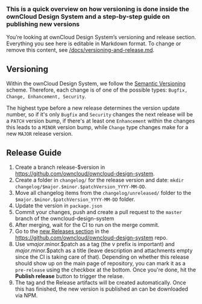 ### This is a quick overview on how versioning is done inside the ownCloud Design System and a step-by-step guide on publishing new versions

You’re looking at ownCloud Design System’s versioning and release section. Everything you see here is editable in Markdown format. To change or remove this content, see [/docs/versioning-and-release.md](https://github.com/owncloud/owncloud-design-system/blob/master/docs/versioning-and-release.md).

## Versioning

Within the ownCloud Design System, we follow the [Semantic Versioning](https://semver.org/) scheme. Therefore, each change is of one of the possible types: `Bugfix, Change, Enhancement, Security`. 

The highest type before a new release determines the version update number, so if it's only `Bugfix` and `Security` changes the next release will be a `PATCH` version bump, if there's at least one `Enhancement` within the changes this leads to a `MINOR` version bump, while `Change` type changes make for a new `MAJOR` release version.

## Release Guide

1.  Create a branch release-$version in https://github.com/owncloud/owncloud-design-system.
2.  Create a folder in `changelog/` for the release version and date: `mkdir changelog/$major.$minor.$patchVersion_YYYY-MM-DD`.
3.  Move all changelog items from the `changelog/unreleased/` folder to the `$major.$minor.$patchVersion_YYYY-MM-DD` folder.
4.  Update the version in `package.json`
5.  Commit your changes, push and create a pull request to the `master` branch of the owncloud-design-system
6.  After merging, wait for the CI to run on the merge commit.
7.  Go to the [new Releases section](https://github.com/owncloud/owncloud-design-system/releases/new) in the https://github.com/owncloud/owncloud-design-system repo.
8.  Use v$major.$minor.$patch as a tag (the v prefix is important) and $major.$minor.$patch as a title (leave description and attachments empty since the CI is taking care of that). Depending on whether this release should show up on the main page of repository, you can mark it as a `pre-release` using the checkbox at the bottom. Once you're done, hit the **Publish release** button to trigger the relase.
9.  The tag and the Release artifacts will be created automatically. Once this has finished, the new version is published an can be downloaded via NPM.
